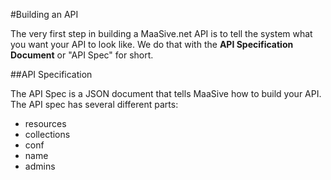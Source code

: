 #Building an API

The very first step in building a MaaSive.net API is to tell the system what you want your API to look like. We do that with the **API Specification Document** or "API Spec" for short.

##API Specification

The API Spec is a JSON document that tells MaaSive how to build your API. The API spec has several different parts:

- resources
- collections
- conf
- name
- admins